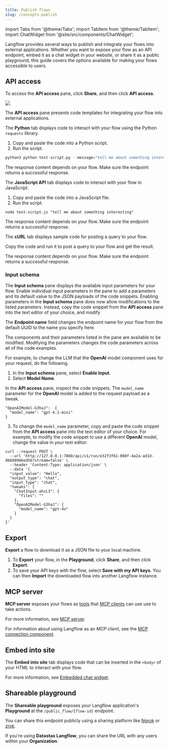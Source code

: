 ```yaml
---
title: Publish flows
slug: /concepts-publish
---
```

import Tabs from '@theme/Tabs';
import TabItem from '@theme/TabItem';
import ChatWidget from '@site/src/components/ChatWidget';

Langflow provides several ways to publish and integrate your flows into external applications. Whether you want to expose your flow as an API endpoint, embed it as a chat widget in your website, or share it as a public playground, this guide covers the options available for making your flows accessible to users.

## API access

To access the **API access** pane, click **Share**, and then click **API access**.

![](/img/api-pane.png)

<Tabs>

The **API access** pane presents code templates for integrating your flow into external applications.

<TabItem value="Python" label="Python">

The **Python** tab displays code to interact with your flow using the Python `requests` library.

1. Copy and paste the code into a Python script.
2. Run the script.

```python
python3 python-test-script.py --message="tell me about something interesting"
```

The response content depends on your flow. Make sure the endpoint returns a successful response.

</TabItem>

<TabItem value="JavaScript" label="JavaScript" default>

The **JavaScript API** tab displays code to interact with your flow in JavaScript.

1. Copy and paste the code into a JavaScript file.
2. Run the script.

```text
node test-script.js "tell me about something interesting"
```

The response content depends on your flow. Make sure the endpoint returns a successful response.

</TabItem>
<TabItem value="curl" label="curl" default>

The **cURL** tab displays sample code for posting a query to your flow.

Copy the code and run it to post a query to your flow and get the result.

The response content depends on your flow. Make sure the endpoint returns a successful response.

</TabItem>
</Tabs>

### Input schema

The **Input schema** pane displays the available input parameters for your flow.
Enable individual input parameters in the pane to add a parameters and its default value to the JSON payloads of the code snippets.
Enabling parameters in the **Input schema** pane does now allow modifications to the listed parameters.
Instead, copy the code snippet from the **API access** pane into the text editor of your choice, and modify

The **Endpoint name** field changes the endpoint name for your flow from the default UUID to the name you specify here.

The components and their parameters listed in the pane are available to be modified. Modifying the parameters changes the code parameters across all of the code examples.

For example, to change the LLM that the **OpenAI** model component uses for your request, do the following.

1. In the **Input schema** pane, select **Enable Input**.
2. Select **Model Name**.

In the **API access** pane, inspect the code snippets.
The `model_name` parameter for the **OpenAI** model is added to the request payload as a tweak.

```
"OpenAIModel-G3haJ":  {
  "model_name": "gpt-4.1-mini"
}
```

3. To change the `model_name` parameter, copy and paste the code snippet from the **API access** pane into the text editor of your choice.
For example, to modify the code snippet to use a different **OpenAI** model, change the value in your text editor:
```
curl --request POST \
  --url 'http://127.0.0.1:7860/api/v1/run/e32f3f61-008f-4a2a-ad1d-d6688966ed56?stream=false' \
  --header 'Content-Type: application/json' \
  --data '{
  "input_value": "Hello",
  "output_type": "chat",
  "input_type": "chat",
  "tweaks": {
    "ChatInput-ahcL3": {
      "files": ""
    },
    "OpenAIModel-G3haJ": {
      "model_name": "gpt-4o"
    }
  }
}'
```

## Export

**Export** a flow to download it as a JSON file to your local machine.

1. To **Export** your flow, in the **Playground**, click **Share**, and then click **Export**.
2. To save your API keys with the flow, select **Save with my API keys**.
You can then **Import** the downloaded flow into another Langflow instance.

## MCP server

**MCP server** exposes your flows as [tools](https://modelcontextprotocol.io/docs/concepts/tools) that [MCP clients](https://modelcontextprotocol.io/clients) can use use to take actions.

For more information, see [MCP server](/mcp-server).

For information about using Langflow as an *MCP client*, see the [MCP connection component](/components-tools#mcp-connection).

## Embed into site

The **Embed into site** tab displays code that can be inserted in the `<body>` of your HTML to interact with your flow.

For more information, see [Embedded chat widget](/embedded-chat-widget).

## Shareable playground

The **Shareable playground** exposes your Langflow application's **Playground** at the `/public_flow/{flow-id}` endpoint.

You can share this endpoint publicly using a sharing platform like [Ngrok](https://ngrok.com/docs/getting-started/?os=macos) or [zrok](https://docs.zrok.io/docs/getting-started).

If you're using **Datastax Langflow**, you can share the URL with any users within your **Organization**.